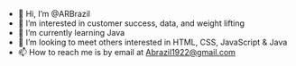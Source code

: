 - 👋 Hi, I’m @ARBrazil
- 👀 I’m interested in customer success, data, and weight lifting 
- 🌱 I’m currently learning Java 
- 💞️ I’m looking to meet others interested in HTML, CSS, JavaScript & Java 
- 📫 How to reach me is by email at Abrazil1922@gmail.com

<!---
ARBrazil/ARBrazil is a ✨ special ✨ repository because its `README.md` (this file) appears on your GitHub profile.
You can click the Preview link to take a look at your changes.
--->
